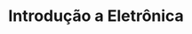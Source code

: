 ---
title: Introdução a Eletrônica
tags: [eletrônica, arduino]
style: fill
color: primary
description: Aulas de Eletrônica e automação.
external_url: https://jocile.com/oldsite/tags/eletr%C3%B4nica/
---